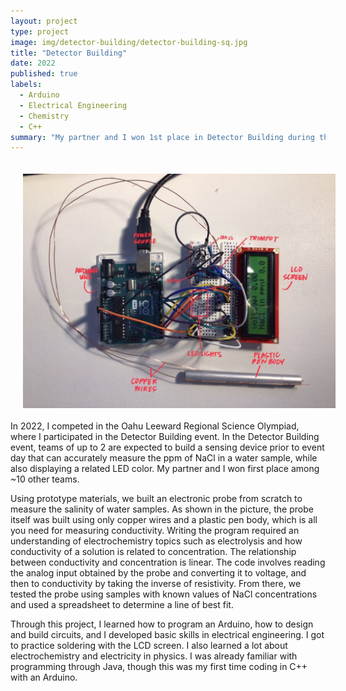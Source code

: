 ```yaml
---
layout: project
type: project
image: img/detector-building/detector-building-sq.jpg
title: "Detector Building"
date: 2022
published: true
labels:
  - Arduino
  - Electrical Engineering
  - Chemistry
  - C++
summary: "My partner and I won 1st place in Detector Building during the 2022 Leeward Regional Science Olympiad."
---
```

<img style="float: left; padding: 20px" width="500px" src="../img/detector-building/detector-building-full.jpg">

In 2022, I competed in the Oahu Leeward Regional Science Olympiad, where I participated in the Detector Building event. In the Detector Building event, teams of up to 2 are expected to build a sensing device prior to event day that can accurately measure the ppm of NaCl in a water sample, while also displaying a related LED color. My partner and I won first place among ~10 other teams. 

Using prototype materials, we built an electronic probe from scratch to measure the salinity of water samples. As shown in the picture, the probe itself was built using only copper wires and a plastic pen body, which is all you need for measuring conductivity. Writing the program required an understanding of electrochemistry topics such as electrolysis and how conductivity of a solution is related to concentration. The relationship between conductivity and concentration is linear. The code involves reading the analog input obtained by the probe and converting it to voltage, and then to conductivity by taking the inverse of resistivity. From there, we tested the probe using samples with known values of NaCl concentrations and used a spreadsheet to determine a line of best fit. 

Through this project, I learned how to program an Arduino, how to design and build circuits, and I developed basic skills in electrical engineering. I got to practice soldering with the LCD screen. I also learned a lot about electrochemistry and electricity in physics. I was already familiar with programming through Java, though this was my first time coding in C++ with an Arduino. 